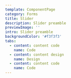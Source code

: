 ```yaml
---
template: ComponentPage
category: Forms
title: Slider
description: Slider preamble
previewImage: ''
intro: Slider preamble
backgroundColor: '#f3f3f3'
tabs:
  - content: content code
    name: Code
  - content: content design
    name: Design
  - content: content code
    name: Code
---
```



